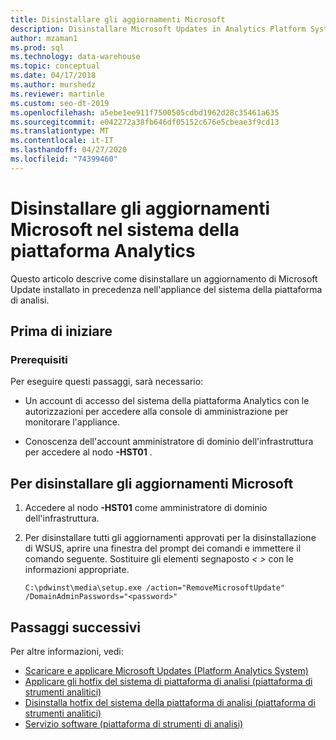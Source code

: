 ```yaml
---
title: Disinstallare gli aggiornamenti Microsoft
description: Disinstallare Microsoft Updates in Analytics Platform System (APS).
author: mzaman1
ms.prod: sql
ms.technology: data-warehouse
ms.topic: conceptual
ms.date: 04/17/2018
ms.author: murshedz
ms.reviewer: martinle
ms.custom: seo-dt-2019
ms.openlocfilehash: a5ebe1ee911f7500505cdbd1962d28c35461a635
ms.sourcegitcommit: e042272a38fb646df05152c676e5cbeae3f9cd13
ms.translationtype: MT
ms.contentlocale: it-IT
ms.lasthandoff: 04/27/2020
ms.locfileid: "74399460"
---
```

# <a name="uninstall-microsoft-updates-in-analytics-platform-system"></a>Disinstallare gli aggiornamenti Microsoft nel sistema della piattaforma Analytics
Questo articolo descrive come disinstallare un aggiornamento di Microsoft Update installato in precedenza nell'appliance del sistema della piattaforma di analisi.  
  
## <a name="before-you-begin"></a>Prima di iniziare  
  
### <a name="prerequisites"></a>Prerequisiti  
Per eseguire questi passaggi, sarà necessario:  
  
-   Un account di accesso del sistema della piattaforma Analytics con le autorizzazioni per accedere alla console di amministrazione per monitorare l'appliance.  
  
-   Conoscenza dell'account amministratore di dominio dell'infrastruttura per accedere al <em> <Fabric Domain> </em>nodo **-HST01** .  
  
## <a name="to-uninstall-microsoft-updates"></a><a name="HowToUninstallMSFT"></a>Per disinstallare gli aggiornamenti Microsoft  
  
1.  Accedere al <em> <Fabric Domain> </em>nodo **-HST01** come amministratore di dominio dell'infrastruttura.  
  
2.  Per disinstallare tutti gli aggiornamenti approvati per la disinstallazione di WSUS, aprire una finestra del prompt dei comandi e immettere il comando seguente. Sostituire gli elementi segnaposto *<  >* con le informazioni appropriate.  
  
    ```  
    C:\pdwinst\media\setup.exe /action="RemoveMicrosoftUpdate" /DomainAdminPasswords="<password>"  
    ```  
  
## <a name="next-steps"></a>Passaggi successivi
Per altre informazioni, vedi:
- [Scaricare e applicare Microsoft Updates &#40;Platform Analytics System&#41;](download-and-apply-microsoft-updates.md) 
- [Applicare gli hotfix del sistema di piattaforma di analisi &#40;piattaforma di strumenti analitici&#41;](apply-analytics-platform-system-hotfixes.md)  
- [Disinstalla hotfix del sistema della piattaforma di analisi &#40;piattaforma di strumenti analitici&#41;](uninstall-analytics-platform-system-hotfixes.md)  
- [Servizio software &#40;piattaforma di strumenti di analisi&#41;](software-servicing.md)  
  
